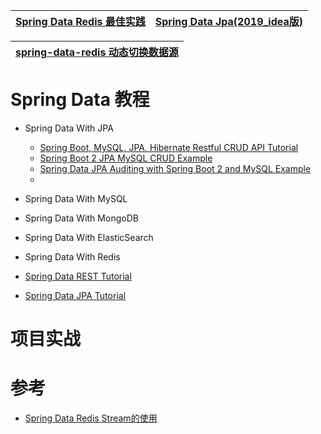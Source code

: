 
[Spring Data Redis 最佳实践](https://www.jianshu.com/p/6eb4306ef365)|[Spring Data Jpa(2019_idea版)](https://www.bilibili.com/video/BV1Y4411W7Rx?from=search&seid=15302849285323004849)|
---|---|

[spring-data-redis 动态切换数据源](https://www.jianshu.com/p/571b0c55ed4c)|
---|

# Spring Data 教程
* Spring Data With JPA
  * [Spring Boot, MySQL, JPA, Hibernate Restful CRUD API Tutorial](https://www.javaguides.net/2018/09/spring-data-jpa-auditing-with-spring-boot2-and-mysql-example.html)
  * [Spring Boot 2 JPA MySQL CRUD Example](https://www.javaguides.net/2018/09/spring-boot-2-jpa-mysql-crud-example.html)
  * [Spring Data JPA Auditing with Spring Boot 2 and MySQL Example](https://www.javaguides.net/2018/09/spring-data-jpa-auditing-with-spring-boot2-and-mysql-example.html)
  * []() 
* Spring Data With MySQL
* Spring Data With MongoDB
* Spring Data With ElasticSearch
* Spring Data With Redis



* [Spring Data REST Tutorial](https://www.javaguides.net/2021/07/spring-data-rest-tutorial.html)
* [Spring Data JPA Tutorial](https://www.javaguides.net/p/spring-data-jpa-tutorial.html)

# 项目实战



# 参考

* [Spring Data Redis Stream的使用](https://www.jianshu.com/p/b33a96624d36)


